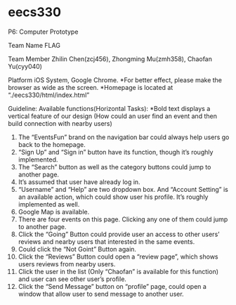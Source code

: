 # eecs330

P6: Computer Prototype

Team Name
FLAG

Team Member
Zhilin Chen(zcj456), Zhongming Mu(zmh358), Chaofan Yu(cyy040)

Platform
iOS System, Google Chrome. 
*For better effect, please make the browser as wide as the screen.
*Homepage is located at “./eecs330/html/index.html”

Guideline:
Available functions(Horizontal Tasks):
*Bold text displays a vertical feature of our design (How could an user find an event and then build connection with nearby users)
1.	The “EventsFun” brand on the navigation bar could always help users go back to the homepage.
2.	“Sign Up” and “Sign in” button have its function, though it’s roughly implemented.
3.	The “Search” button as well as the category buttons could jump to another page.
4.	It’s assumed that user have already log in.
5.	“Username” and “Help” are two dropdown box. And “Account Setting” is an available action, which could show user his profile. It’s roughly implemented as well.
6.	Google Map is available.
7.	There are four events on this page. Clicking any one of them could jump to another page.
8.	Click the “Going” Button could provide user an access to other users’ reviews and nearby users that interested in the same events.
9.	Could click the “Not Goint” Button again.
10.	Click the “Reviews” Button could open a “review page”, which shows users reviews from nearby users.
11.	Click the user in the list (Only “Chaofan” is available for this function) and user can see other user’s profile.
12.	Click the “Send Message” button on “profile” page, could open a window that allow user to send message to another user.




